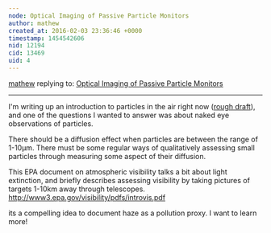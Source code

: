 ```yaml
---
node: Optical Imaging of Passive Particle Monitors
author: mathew
created_at: 2016-02-03 23:36:46 +0000
timestamp: 1454542606
nid: 12194
cid: 13469
uid: 4
---
```




[mathew](../profile/mathew) replying to: [Optical Imaging of Passive Particle Monitors](../notes/mathew/09-03-2015/optical-imaging-of-passive-particle-monitors)

----
I'm writing up an introduction to particles in the air right now ([rough draft](https://publiclab.org/wiki/pm)), and one of the questions I wanted to answer was about naked eye observations of particles.  

There should be a diffusion effect when particles are between the range of 1-10μm.  There must be some regular ways of qualitatively assessing small particles through measuring some aspect of their diffusion.

This EPA document on atmospheric visibility talks a bit about light extinction, and briefly describes assessing visibility by taking pictures of targets 1-10km away through telescopes.  
http://www3.epa.gov/visibility/pdfs/introvis.pdf

its a compelling idea to document haze as a pollution proxy.  I want to learn more!

